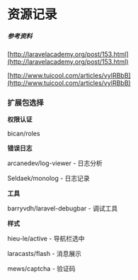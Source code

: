 # 资源记录

##### 参考资料

[http://laravelacademy.org/post/153.html](http://laravelacademy.org/post/153.html)

[http://www.tuicool.com/articles/vyIRBbB](http://www.tuicool.com/articles/vyIRBbB)

### 扩展包选择

**权限认证**

bican/roles

**错误日志**

arcanedev/log-viewer - 日志分析

Seldaek/monolog - 日志记录

**工具**

barryvdh/laravel-debugbar - 调试工具

**样式**

hieu-le/active - 导航栏选中

laracasts/flash - 消息展示

mews/captcha - 验证码

